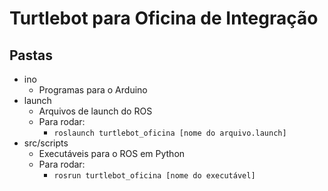 # Turtlebot para Oficina de Integração

## Pastas
- ino
    - Programas para o Arduino
- launch
    - Arquivos de launch do ROS
    - Para rodar:
        - ```roslaunch turtlebot_oficina [nome do arquivo.launch]```
- src/scripts
    - Executáveis para o ROS em Python
    - Para rodar: 
        - ```rosrun turtlebot_oficina [nome do executável]```